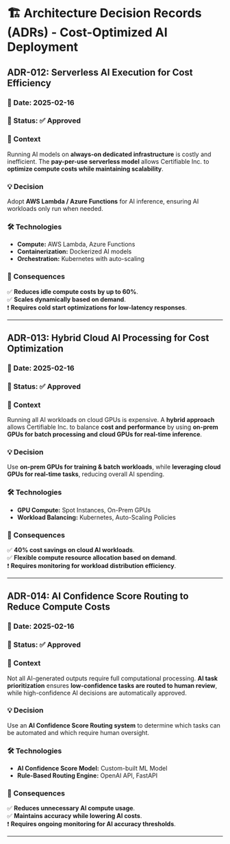 # 🏗 Architecture Decision Records (ADRs) - Cost-Optimized AI Deployment

## **ADR-012: Serverless AI Execution for Cost Efficiency**

### 📅 Date: 2025-02-16
### 🎯 Status: ✅ Approved

### **📌 Context**
Running AI models on **always-on dedicated infrastructure** is costly and inefficient. The **pay-per-use serverless model** allows Certifiable Inc. to **optimize compute costs while maintaining scalability**.

### **💡 Decision**
Adopt **AWS Lambda / Azure Functions** for AI inference, ensuring AI workloads only run when needed.

### **🛠 Technologies**
- **Compute:** AWS Lambda, Azure Functions
- **Containerization:** Dockerized AI models
- **Orchestration:** Kubernetes with auto-scaling

### **🚀 Consequences**
✅ **Reduces idle compute costs by up to 60%**.  
✅ **Scales dynamically based on demand**.  
❗ **Requires cold start optimizations for low-latency responses**.

---

## **ADR-013: Hybrid Cloud AI Processing for Cost Optimization**

### 📅 Date: 2025-02-16
### 🎯 Status: ✅ Approved

### **📌 Context**
Running all AI workloads on cloud GPUs is expensive. A **hybrid approach** allows Certifiable Inc. to balance **cost and performance** by using **on-prem GPUs for batch processing and cloud GPUs for real-time inference**.

### **💡 Decision**
Use **on-prem GPUs for training & batch workloads**, while **leveraging cloud GPUs for real-time tasks**, reducing overall AI spending.

### **🛠 Technologies**
- **GPU Compute:** Spot Instances, On-Prem GPUs
- **Workload Balancing:** Kubernetes, Auto-Scaling Policies

### **🚀 Consequences**
✅ **40% cost savings on cloud AI workloads**.  
✅ **Flexible compute resource allocation based on demand**.  
❗ **Requires monitoring for workload distribution efficiency**.

---

## **ADR-014: AI Confidence Score Routing to Reduce Compute Costs**

### 📅 Date: 2025-02-16
### 🎯 Status: ✅ Approved

### **📌 Context**
Not all AI-generated outputs require full computational processing. **AI task prioritization** ensures **low-confidence tasks are routed to human review**, while high-confidence AI decisions are automatically approved.

### **💡 Decision**
Use an **AI Confidence Score Routing system** to determine which tasks can be automated and which require human oversight.

### **🛠 Technologies**
- **AI Confidence Score Model:** Custom-built ML Model
- **Rule-Based Routing Engine:** OpenAI API, FastAPI

### **🚀 Consequences**
✅ **Reduces unnecessary AI compute usage**.  
✅ **Maintains accuracy while lowering AI costs**.  
❗ **Requires ongoing monitoring for AI accuracy thresholds**.

---
